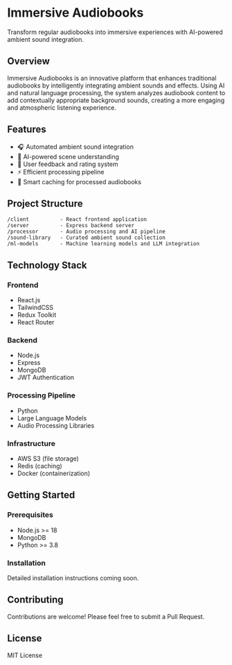 # Immersive Audiobooks

Transform regular audiobooks into immersive experiences with AI-powered ambient sound integration.

## Overview

Immersive Audiobooks is an innovative platform that enhances traditional audiobooks by intelligently integrating ambient sounds and effects. Using AI and natural language processing, the system analyzes audiobook content to add contextually appropriate background sounds, creating a more engaging and atmospheric listening experience.

## Features

- 🎧 Automated ambient sound integration
- 🤖 AI-powered scene understanding
- 👥 User feedback and rating system
- ⚡ Efficient processing pipeline
- 💾 Smart caching for processed audiobooks

## Project Structure

```
/client          - React frontend application
/server          - Express backend server
/processor       - Audio processing and AI pipeline
/sound-library   - Curated ambient sound collection
/ml-models       - Machine learning models and LLM integration
```

## Technology Stack

### Frontend
- React.js
- TailwindCSS
- Redux Toolkit
- React Router

### Backend
- Node.js
- Express
- MongoDB
- JWT Authentication

### Processing Pipeline
- Python
- Large Language Models
- Audio Processing Libraries

### Infrastructure
- AWS S3 (file storage)
- Redis (caching)
- Docker (containerization)

## Getting Started

### Prerequisites
- Node.js >= 18
- MongoDB
- Python >= 3.8

### Installation
Detailed installation instructions coming soon.

## Contributing
Contributions are welcome! Please feel free to submit a Pull Request.

## License
MIT License